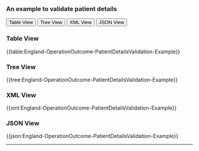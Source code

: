 ### An example to validate patient details

<div class="tab">
 <button class="tablinks active" onclick="openTab(event, 'Table View')">Table View</button>
 <button class="tablinks" onclick="openTab(event, 'Tree View')">Tree View</button>
  <button class="tablinks" onclick="openTab(event, 'XML View')">XML View</button>
  <button class="tablinks" onclick="openTab(event, 'JSON View')">JSON View</button>
</div>
   
<div id="Table View" class="tabcontent" style="display:block">
  <h3>Table View</h3>
{{table:England-OperationOutcome-PatientDetailsValidation-Example}}
</div>
<div id="Tree View" class="tabcontent">
  <h3>Tree View</h3>
{{tree:England-OperationOutcome-PatientDetailsValidation-Example}}
</div>
<div id="XML View" class="tabcontent">
  <h3>XML View</h3>
{{xml:England-OperationOutcome-PatientDetailsValidation-Example}}
</div>
<div id="JSON View" class="tabcontent">
  <h3>JSON View</h3>
{{json:England-OperationOutcome-PatientDetailsValidation-Example}}
</div>

---